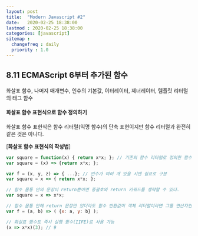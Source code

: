 ```yaml
---
layout: post
title:  "Modern Javascript #2"
date:   2020-02-25 18:38:00 
lastmod : 2020-02-25 18:38:00
categories: [javascript]
sitemap :
  changefreq : daily
  priority : 1.0
---
```


## 8.11 ECMAScript 6부터 추가된 함수

화살표 함수, 나머지 매개변수, 인수의 기본값, 이터레이터, 제너레이터, 템플릿 리터럴의 태그 함수

#### 화살표 함수 표현식으로 함수 정의하기

화살표 함수 표현식은 함수 리터럴(익명 함수)의 단축 표현이지만 함수 리터럴과 완전히 같은 것은 아니다.

[**화살표 함수 표현식의 작성법**]

```javascript
var square = function(x) { return x*x; }; // 기존의 함수 리터럴로 정의한 함수
var square = (x) => {return x*x; };

var f = (x, y, z) => { ...}; // 인수가 여러 개 있을 시엔 쉼표로 구분
var square = x => { return x*x; };

// 함수 몸통 안의 문장이 return뿐이면 중괄호와 return 키워드를 생략할 수 있다.
var square = x => x*x;

// 함수 몸통 안에 return 문장만 있더라도 함수 반환값이 객체 리터럴이라면 그룹 연산자인 ()로 객체 리터럴을 감싸야 한다.
var f = (a, b) => ( {x: a, y: b} );

// 화살표 함수도 즉시 실행 함수(IIFE)로 사용 가능
(x => x*x)(3); // 9
```



<div class="divider"></div>


